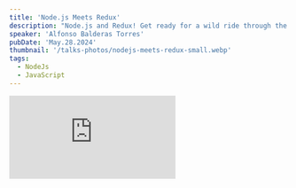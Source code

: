 ```yaml
---
title: 'Node.js Meets Redux'
description: "Node.js and Redux! Get ready for a wild ride through the live coding of JavaScript as we delve into the corners of Node.js and Redux. Don't worry, this isn't your typical tech talk! We keep things fun, friendly, and a little bit odd. Perfect for code enthusiasts who want to learn, laugh, and level up their web development skills. Buckle up, it's going to be a weirdly wonderful journey! Thanks for the support: @DeafTech"
speaker: 'Alfonso Balderas Torres'
pubDate: 'May.28.2024'
thumbnail: '/talks-photos/nodejs-meets-redux-small.webp'
tags:
  - NodeJs
  - JavaScript
---
```


<iframe 
  class="youtube-frame"
  src="https://www.youtube.com/embed/NcZ9TtP_G6s?si=iiV0uGUDZdDNtJI1"
  title="YouTube video player" 
  frameborder="0"
  allow="accelerometer; autoplay; clipboard-write; encrypted-media; gyroscope; picture-in-picture; web-share"
  referrerpolicy="strict-origin-when-cross-origin"
  allowfullscreen>
</iframe>
